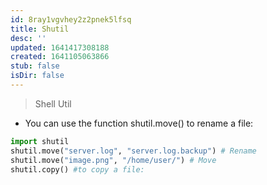 ```yaml
---
id: 8ray1vgvhey2z2pnek5lfsq
title: Shutil
desc: ''
updated: 1641417308188
created: 1641105063866
stub: false
isDir: false
---
```



> Shell Util

- You can use the function shutil.move() to rename a file:

```python
import shutil
shutil.move("server.log", "server.log.backup") # Rename
shutil.move("image.png", "/home/user/") # Move
shutil.copy() #to copy a file:
```
